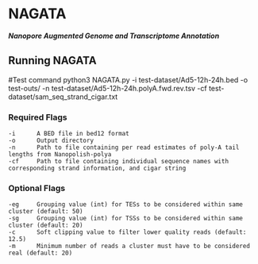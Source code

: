 # NAGATA
***Nanopore Augmented Genome and Transcriptome Annotation***

## Running NAGATA
#Test command
python3 NAGATA.py -i test-dataset/Ad5-12h-24h.bed -o test-outs/ -n test-dataset/Ad5-12h-24h.polyA.fwd.rev.tsv -cf test-dataset/sam_seq_strand_cigar.txt
### Required Flags
```
-i      A BED file in bed12 format
-o      Output directory 
-n      Path to file containing per read estimates of poly-A tail lengths from Nanopolish-polya
-cf     Path to file containing individual sequence names with corresponding strand information, and cigar string
```
### Optional Flags
```
-eg     Grouping value (int) for TESs to be considered within same cluster (default: 50)
-sg     Grouping value (int) for TSSs to be considered within same cluster (default: 20)
-c      Soft clipping value to filter lower quality reads (default: 12.5)
-m      Minimum number of reads a cluster must have to be considered real (default: 20)
```
